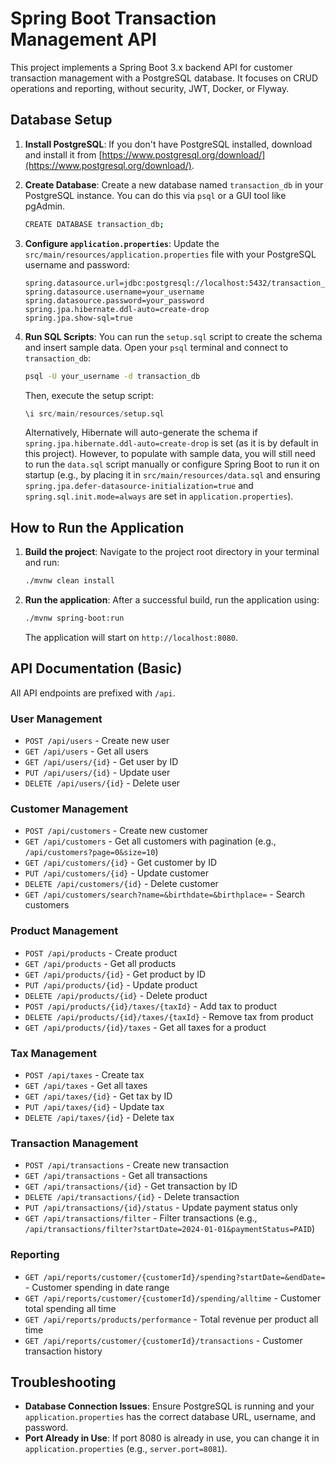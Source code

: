 # Spring Boot Transaction Management API

This project implements a Spring Boot 3.x backend API for customer transaction management with a PostgreSQL database. It focuses on CRUD operations and reporting, without security, JWT, Docker, or Flyway.

## Database Setup

1.  **Install PostgreSQL**: If you don't have PostgreSQL installed, download and install it from [https://www.postgresql.org/download/](https://www.postgresql.org/download/).

2.  **Create Database**: Create a new database named `transaction_db` in your PostgreSQL instance. You can do this via `psql` or a GUI tool like pgAdmin.

    ```bash
    CREATE DATABASE transaction_db;
    ```

3.  **Configure `application.properties`**: Update the `src/main/resources/application.properties` file with your PostgreSQL username and password:

    ```properties
    spring.datasource.url=jdbc:postgresql://localhost:5432/transaction_db
    spring.datasource.username=your_username
    spring.datasource.password=your_password
    spring.jpa.hibernate.ddl-auto=create-drop
    spring.jpa.show-sql=true
    ```

4.  **Run SQL Scripts**: You can run the `setup.sql` script to create the schema and insert sample data. Open your `psql` terminal and connect to `transaction_db`:

    ```bash
    psql -U your_username -d transaction_db
    ```

    Then, execute the setup script:

    ```sql
    \i src/main/resources/setup.sql
    ```

    Alternatively, Hibernate will auto-generate the schema if `spring.jpa.hibernate.ddl-auto=create-drop` is set (as it is by default in this project). However, to populate with sample data, you will still need to run the `data.sql` script manually or configure Spring Boot to run it on startup (e.g., by placing it in `src/main/resources/data.sql` and ensuring `spring.jpa.defer-datasource-initialization=true` and `spring.sql.init.mode=always` are set in `application.properties`).

## How to Run the Application

1.  **Build the project**: Navigate to the project root directory in your terminal and run:

    ```bash
    ./mvnw clean install
    ```

2.  **Run the application**: After a successful build, run the application using:

    ```bash
    ./mvnw spring-boot:run
    ```

    The application will start on `http://localhost:8080`.

## API Documentation (Basic)

All API endpoints are prefixed with `/api`.

### User Management

-   `POST /api/users` - Create new user
-   `GET /api/users` - Get all users
-   `GET /api/users/{id}` - Get user by ID
-   `PUT /api/users/{id}` - Update user
-   `DELETE /api/users/{id}` - Delete user

### Customer Management

-   `POST /api/customers` - Create new customer
-   `GET /api/customers` - Get all customers with pagination (e.g., `/api/customers?page=0&size=10`)
-   `GET /api/customers/{id}` - Get customer by ID
-   `PUT /api/customers/{id}` - Update customer
-   `DELETE /api/customers/{id}` - Delete customer
-   `GET /api/customers/search?name=&birthdate=&birthplace=` - Search customers

### Product Management

-   `POST /api/products` - Create product
-   `GET /api/products` - Get all products
-   `GET /api/products/{id}` - Get product by ID
-   `PUT /api/products/{id}` - Update product
-   `DELETE /api/products/{id}` - Delete product
-   `POST /api/products/{id}/taxes/{taxId}` - Add tax to product
-   `DELETE /api/products/{id}/taxes/{taxId}` - Remove tax from product
-   `GET /api/products/{id}/taxes` - Get all taxes for a product

### Tax Management

-   `POST /api/taxes` - Create tax
-   `GET /api/taxes` - Get all taxes
-   `GET /api/taxes/{id}` - Get tax by ID
-   `PUT /api/taxes/{id}` - Update tax
-   `DELETE /api/taxes/{id}` - Delete tax

### Transaction Management

-   `POST /api/transactions` - Create new transaction
-   `GET /api/transactions` - Get all transactions
-   `GET /api/transactions/{id}` - Get transaction by ID
-   `DELETE /api/transactions/{id}` - Delete transaction
-   `PUT /api/transactions/{id}/status` - Update payment status only
-   `GET /api/transactions/filter` - Filter transactions (e.g., `/api/transactions/filter?startDate=2024-01-01&paymentStatus=PAID`)

### Reporting

-   `GET /api/reports/customer/{customerId}/spending?startDate=&endDate=` - Customer spending in date range
-   `GET /api/reports/customer/{customerId}/spending/alltime` - Customer total spending all time
-   `GET /api/reports/products/performance` - Total revenue per product all time
-   `GET /api/reports/customer/{customerId}/transactions` - Customer transaction history

## Troubleshooting

-   **Database Connection Issues**: Ensure PostgreSQL is running and your `application.properties` has the correct database URL, username, and password.
-   **Port Already in Use**: If port 8080 is already in use, you can change it in `application.properties` (e.g., `server.port=8081`).
